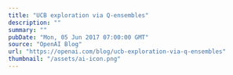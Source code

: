 ```yaml
---
title: "UCB exploration via Q-ensembles"
description: ""
summary: ""
pubDate: "Mon, 05 Jun 2017 07:00:00 GMT"
source: "OpenAI Blog"
url: "https://openai.com/blog/ucb-exploration-via-q-ensembles"
thumbnail: "/assets/ai-icon.png"
---
```


